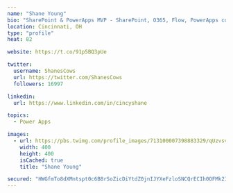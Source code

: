 ```yaml
---
name: "Shane Young"
bio: "SharePoint & PowerApps MVP - SharePoint, O365, Flow, PowerApps consulting? @PowerApps911 | Pure Snark? You found it."
location: Cincinnati, OH
type: "profile"
heat: 82

website: https://t.co/91p5BQ3pUe

twitter:
  username: ShanesCows
  url: https://twitter.com/ShanesCows
  followers: 16997

linkedin:
  url: https://www.linkedin.com/in/cincyshane

topics:
  - Power Apps

images:
  - url: https://pbs.twimg.com/profile_images/713100007398883329/qUzvsvQ3_400x400.jpg
    width: 400
    height: 400
    isCached: true
    title: "Shane Young"

secured: "HWGfmTo8dXMntspt0c6B8rSoZicDiYtdZ0jnIJYXeFzloSNCQrECIh0OFMk2IluOZMZzt05Hbxcnj1yMwgLIEb8W6dXITnLRl5+BTS5qCUCixq8TLHcs9esCe8LA6pYO5lTFqa8+hrugzPNN90FVDM/uiD87fL0sYpNekT2LJ5i8heaimAPQftJVRd4zQ3EKUjO2MG7Rr1XOmgH62axgVo6BGGBWt2/djXoNFEz9bSFRyg/ugexVsC80loKZYkUCy1d8Zn7rbuogslEqFUJzvzLWHSQiZAaiCiPFI0WmrF9JnPD0ZV4KP/QPBX0Z0uF3TF3mHh3t6s56rsPjCcbUhM6B+zF3azOD7PrQ/GXdInBim2tnzPzIoYBi258gOoocAsChqKVkAPd3zBd8Elq6c7lOO4JP9mPmzdYOZKP/apE=;3Iw/UOb4QkuvU68nxQSgKg=="
---
```


